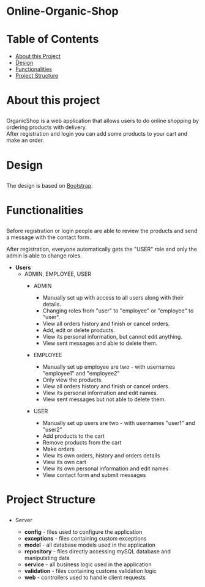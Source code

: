# Online-Organic-Shop

# Table of Contents
- <a href="#about">About this Project</a>
- <a href="#design">Design</a>
- <a href="#functionalities">Functionalities</a>
- <a href="#project-structure">Project Structure</a>


# <p id="about">About this project</p>

OrganicShop is a web application that allows users to do online shopping by ordering products with delivery.<br>
After registration and login you can add some products to your cart and make an order.

# <p id="design">Design</p>
The design is based on <a href="https://bootstrapmade.com/">Bootstrap</a>.

# <p id="functionalities">Functionalities</p>
Before registration or login people are able to review the products and send a message with the contact form.

After registration, everyone automatically gets the "USER" role
and only the admin is able to change roles.

- <strong>Users</strong>
  - ADMIN, EMPLOYEE, USER
    - ADMIN 
      - Manually set up with access to all users along with their details.
      - Changing roles from "user" to "employee" or "employee" to "user".
      - View all orders history and finish or cancel orders.
      - Add, edit or delete products.
      - View its personal information, but cannot edit anything.
      - View sent messages and able to delete them.

    - EMPLOYEE
      - Manually set up employee are two - with usernames "employee1" and "employee2"
      - Only view the products.
      - View all orders history and finish or cancel orders.
      - View its personal information and edit names.
      - View sent messages but not able to delete them.
    - USER
      - Manually set up users are two - with usernames "user1" and "user2"
      - Add products to the cart
      - Remove products from the cart
      - Make orders
      - View its own orders, history and orders details
      - View its own cart
      - View its own personal information and edit names
      - View contact form and submit messages

# <p id="project-structure">Project Structure</p>
- Server

  - **config** - files used to configure the application
  - **exceptions** - files containing custom exceptions
  - **model** - all database models used in the application
  - **repository** - files directly accessing mySQL database and manipulating data
  - **service** - all business logic used in the application
  - **validation** - files containing customs validation logic
  - **web** - controllers used to handle client requests
